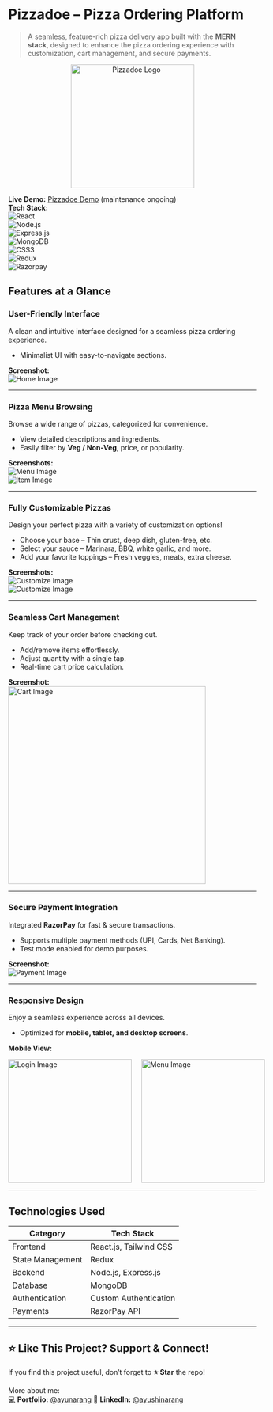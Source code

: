 # Pizzadoe – Pizza Ordering Platform  

> A seamless, feature-rich pizza delivery app built with the **MERN stack**, designed to enhance the pizza ordering experience with customization, cart management, and secure payments.  

<p align="center">
  <img src="./assets/logo.png" alt="Pizzadoe Logo" width="250px"/>
</p>

**Live Demo:** [Pizzadoe Demo](https://pizzadoe.vercel.app/) (maintenance ongoing)  
**Tech Stack:**  
![React](https://img.shields.io/badge/React-20232A?style=for-the-badge&logo=react)  
![Node.js](https://img.shields.io/badge/Node.js-43853D?style=for-the-badge&logo=node.js&logoColor=white)  
![Express.js](https://img.shields.io/badge/Express.js-000000?style=for-the-badge&logo=express&logoColor=white)  
![MongoDB](https://img.shields.io/badge/MongoDB-4EA94B?style=for-the-badge&logo=mongodb&logoColor=white)  
![CSS3](https://img.shields.io/badge/CSS3-1572B6?style=for-the-badge&logo=css3&logoColor=white)  
![Redux](https://img.shields.io/badge/Redux-764ABC?style=for-the-badge&logo=redux&logoColor=white)  
![Razorpay](https://img.shields.io/badge/Razorpay-02042B?style=for-the-badge&logo=razorpay&logoColor=white)  

## Features at a Glance  

### User-Friendly Interface  
A clean and intuitive interface designed for a seamless pizza ordering experience.  
- Minimalist UI with easy-to-navigate sections.  

**Screenshot:**  
![Home Image](./assets/pizzadoehome.png)  

---

### Pizza Menu Browsing  
Browse a wide range of pizzas, categorized for convenience.  
- View detailed descriptions and ingredients.  
- Easily filter by **Veg / Non-Veg**, price, or popularity.  

**Screenshots:**  
![Menu Image](./assets/menupizzadoe.png)  
![Item Image](./assets/menuoverlay.png)  

---

### Fully Customizable Pizzas  
Design your perfect pizza with a variety of customization options!  
- Choose your base – Thin crust, deep dish, gluten-free, etc.  
- Select your sauce – Marinara, BBQ, white garlic, and more.  
- Add your favorite toppings – Fresh veggies, meats, extra cheese.  

**Screenshots:**  
![Customize Image](./assets/custompizza.png)  
![Customize Image](./assets/custom.png)  

---

### Seamless Cart Management  
Keep track of your order before checking out.  
- Add/remove items effortlessly.  
- Adjust quantity with a single tap.  
- Real-time cart price calculation.  

**Screenshot:**  
<img src="./assets/cart.png" alt="Cart Image" width="400px"/>  

---

### Secure Payment Integration  
Integrated **RazorPay** for fast & secure transactions.  
- Supports multiple payment methods (UPI, Cards, Net Banking).  
- Test mode enabled for demo purposes.  

**Screenshot:**  
![Payment Image](./assets/payment.png)  

---

### Responsive Design  
Enjoy a seamless experience across all devices.  
- Optimized for **mobile, tablet, and desktop screens**.  

**Mobile View:**  
<div style="display: flex; gap: 20px;">
   <img src="./assets/mobilelogin.jpg" alt="Login Image" width="250px"/>
   <img src="./assets/menumobile.jpg" alt="Menu Image" width="250px"/>
</div>  

---

## Technologies Used  

| Category           | Tech Stack              |  
|-------------------|------------------------|  
| Frontend         | React.js, Tailwind CSS  |  
| State Management | Redux                   |  
| Backend          | Node.js, Express.js     |  
| Database         | MongoDB                 |  
| Authentication   | Custom Authentication   |  
| Payments        | RazorPay API            |  

---

## ⭐ **Like This Project? Support & Connect!**  
If you find this project useful, don’t forget to **⭐ Star** the repo!  

More about me:  
💻 **Portfolio:** [@ayunarang](https://ayushinarang.vercel.app) 
🔗 **LinkedIn:** [@ayushinarang](https://linkedin.com/in/ayushinarang)  

